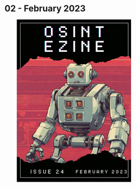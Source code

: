 # 02 - February 2023

<figure><img src="../../.gitbook/assets/OSINT_eZine-202302.png" alt="" width="375"><figcaption></figcaption></figure>

